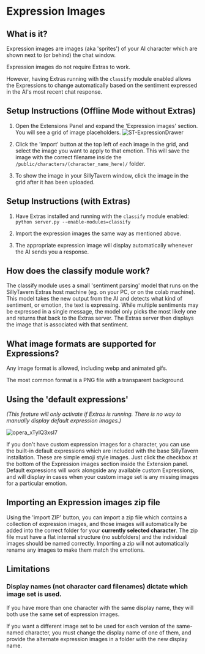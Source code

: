 # Expression Images

## What is it? 

Expression images are images (aka 'sprites') of your AI character which are shown next to (or behind) the chat window. 

Expression images do not require Extras to work.

However, having Extras running with the `classify` module enabled allows the Expressions to change automatically based on the sentiment expressed in the AI's most recent chat response. 

## Setup Instructions (Offline Mode without Extras)

1. Open the Extensions Panel and expand the 'Expression images' section. You will see a grid of image placeholders. 
![ST-ExpressionDrawer](https://github.com/SillyTavern/SillyTavern/assets/124905043/a6883961-d15d-4998-9a28-8d0333d65f29)

2. Click the 'import' button at the top left of each image in the grid, and select the image you want to apply to that emotion. This will save the image with the correct filename inside the `/public/characters/(character_name_here)/` folder.

3. To show the image in your SillyTavern window, click the image in the grid after it has been uploaded.

## Setup Instructions (with Extras)

1. Have Extras installed and running with the `classify` module enabled: `python server.py --enable-modules=classify`

2. Import the expression images the same way as mentioned above. 

3. The appropriate expression image will display automatically whenever the AI sends you a response. 

## How does the classify module work?

The classify module uses a small 'sentiment parsing' model that runs on the SillyTavern Extras host machine (eg. on your PC, or on the colab machine). This model takes the new output from the AI and detects what kind of sentiment, or emotion, the text is expressing. While multiple sentiments may be expressed in a single message, the model only picks the most likely one and returns that back to the Extras server. The Extras server then displays the image that is associated with that sentiment. 

## What image formats are supported for Expressions? 

Any image format is allowed, including webp and animated gifs. 

The most common format is a PNG file with a transparent background.

## Using the 'default expressions'
*(This feature will only activate if Extras is running. There is no way to manually display default expression images.)*

![opera_xTyIQ3xsI7](https://github.com/SillyTavern/SillyTavern/assets/124905043/07438380-7547-43e3-b10d-da2f2bac26a7)

If you don't have custom expression images for a character, you can use the built-in default expressions which are included with the base SillyTavern installation. These are simple emoji style images. Just click the checkbox at the bottom of the Expression images section inside the Extension panel. Default expressions will work alongside any available custom Expressions, and will display in cases when your custom image set is any missing images for a particular emotion.


## Importing an Expression images zip file

Using the 'import ZIP' button, you can import a zip file which contains a collection of expression images, and those images will automatically be added into the correct folder for your **currently selected character**. The zip file must have a flat internal structure (no subfolders) and the individual images should be named correctly. Importing a zip will not automatically rename any images to make them match the emotions.

## Limitations

### Display names (not character card filenames) dictate which image set is used.
If you have more than one character with the same display name, they will both use the same set of expression images. 

If you want a different image set to be used for each version of the same-named character, you must change the display name of one of them, and provide the alternate expression images in a folder with the new display name.

